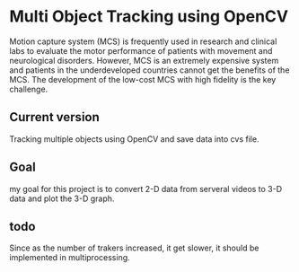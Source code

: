 # Multi Object Tracking using OpenCV
Motion capture system (MCS) is frequently used in research and clinical labs to evaluate the motor performance of patients with movement and neurological disorders. However, MCS is an extremely expensive system and patients in the underdeveloped countries cannot get the benefits of the MCS. The development of the low-cost MCS with high fidelity is the key challenge.

## Current version
Tracking multiple objects using OpenCV and save data into cvs file.

## Goal
my goal for this project is to convert 2-D data from serveral videos to 3-D data and plot the 3-D graph. 

## todo
Since as the number of trakers increased, it get slower, it should be implemented in multiprocessing.

